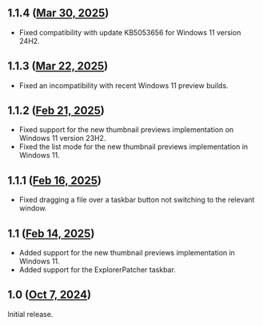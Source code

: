 ## 1.1.4 ([Mar 30, 2025](https://github.com/ramensoftware/windhawk-mods/blob/1cbf79b584cf28b6428e668ff7b8f05a71eef41a/mods/taskbar-thumbnails.wh.cpp))

* Fixed compatibility with update KB5053656 for Windows 11 version 24H2.

## 1.1.3 ([Mar 22, 2025](https://github.com/ramensoftware/windhawk-mods/blob/4dc720624324f36a1b24adc10f5794587e94891e/mods/taskbar-thumbnails.wh.cpp))

* Fixed an incompatibility with recent Windows 11 preview builds.

## 1.1.2 ([Feb 21, 2025](https://github.com/ramensoftware/windhawk-mods/blob/02024563da732b9cfee3d733a83c4144b03d5eb5/mods/taskbar-thumbnails.wh.cpp))

* Fixed support for the new thumbnail previews implementation on Windows 11 version 23H2.
* Fixed the list mode for the new thumbnail previews implementation in Windows 11.

## 1.1.1 ([Feb 16, 2025](https://github.com/ramensoftware/windhawk-mods/blob/dbf9a89f5f25ce77821c143ba1caaa55c0c3a9c9/mods/taskbar-thumbnails.wh.cpp))

* Fixed dragging a file over a taskbar button not switching to the relevant window.

## 1.1 ([Feb 14, 2025](https://github.com/ramensoftware/windhawk-mods/blob/104de03d346d042e329665b5c522197d2b4bb7af/mods/taskbar-thumbnails.wh.cpp))

* Added support for the new thumbnail previews implementation in Windows 11.
* Added support for the ExplorerPatcher taskbar.

## 1.0 ([Oct 7, 2024](https://github.com/ramensoftware/windhawk-mods/blob/bf56fb745178ebecf2476f56ab57e0ab98c034f4/mods/taskbar-thumbnails.wh.cpp))

Initial release.

